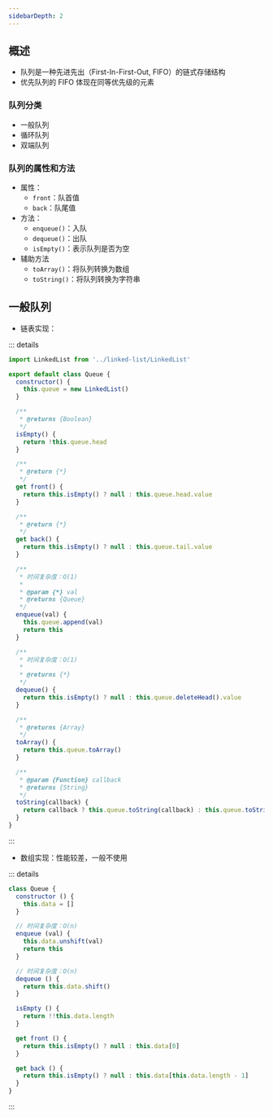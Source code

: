 ```yaml
---
sidebarDepth: 2
---
```



## 概述

+ 队列是一种先进先出（First-In-First-Out, FIFO）的链式存储结构
+ 优先队列的 FIFO 体现在同等优先级的元素


### 队列分类

+ 一般队列
+ 循环队列
+ 双端队列


### 队列的属性和方法

+ 属性：
  + `front`：队首值
  + `back`：队尾值
+ 方法：
  + `enqueue()`：入队
  + `dequeue()`：出队
  + `isEmpty()`：表示队列是否为空
+ 辅助方法
  + `toArray()`：将队列转换为数组
  + `toString()`：将队列转换为字符串




## 一般队列

+ 链表实现：

::: details
```js
import LinkedList from '../linked-list/LinkedList'

export default class Queue {
  constructor() {
    this.queue = new LinkedList()
  }

  /**
   * @returns {Boolean}
   */
  isEmpty() {
    return !this.queue.head
  }

  /**
   * @return {*}
   */
  get front() {
    return this.isEmpty() ? null : this.queue.head.value
  }

  /**
   * @return {*}
   */
  get back() {
    return this.isEmpty() ? null : this.queue.tail.value
  }

  /**
   * 时间复杂度：O(1)
   * 
   * @param {*} val
   * @returns {Queue}
   */
  enqueue(val) {
    this.queue.append(val)
    return this
  }

  /**
   * 时间复杂度：O(1)
   * 
   * @returns {*}
   */
  dequeue() {
    return this.isEmpty() ? null : this.queue.deleteHead().value
  }

  /**
   * @returns {Array}
   */
  toArray() {
    return this.queue.toArray()
  }

  /**
   * @param {Function} callback
   * @returns {String}
   */
  toString(callback) {
    return callback ? this.queue.toString(callback) : this.queue.toString()
  }
}
```
:::

+ 数组实现：性能较差，一般不使用

::: details
```js
class Queue {
  constructor () {
    this.data = []
  }

  // 时间复杂度：O(n)
  enqueue (val) {
    this.data.unshift(val)
    return this
  }

  // 时间复杂度：O(n)
  dequeue () {
    return this.data.shift()
  }

  isEmpty () {
    return !!this.data.length
  }

  get front () {
    return this.isEmpty() ? null : this.data[0]
  }

  get back () {
    return this.isEmpty() ? null : this.data[this.data.length - 1]
  }
}
```
:::

